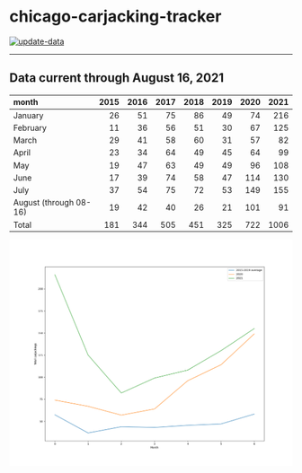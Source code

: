 # chicago-carjacking-tracker

[![update-data](https://github.com/hackerlikecomputer/chicago-carjacking-tracker/actions/workflows/update-data.yml/badge.svg)](https://github.com/hackerlikecomputer/chicago-carjacking-tracker/actions/workflows/update-data.yml)

---

## Data current through August 16, 2021

| month                  |   2015 |   2016 |   2017 |   2018 |   2019 |   2020 |   2021 |
|:-----------------------|-------:|-------:|-------:|-------:|-------:|-------:|-------:|
| January                |     26 |     51 |     75 |     86 |     49 |     74 |    216 |
| February               |     11 |     36 |     56 |     51 |     30 |     67 |    125 |
| March                  |     29 |     41 |     58 |     60 |     31 |     57 |     82 |
| April                  |     23 |     34 |     64 |     49 |     45 |     64 |     99 |
| May                    |     19 |     47 |     63 |     49 |     49 |     96 |    108 |
| June                   |     17 |     39 |     74 |     58 |     47 |    114 |    130 |
| July                   |     37 |     54 |     75 |     72 |     53 |    149 |    155 |
| August (through 08-16) |     19 |     42 |     40 |     26 |     21 |    101 |     91 |
| Total                  |    181 |    344 |    505 |    451 |    325 |    722 |   1006 |

![output/img/carjacking-by-month-yoy-latest.png](output/img/carjacking-by-month-yoy-latest.png)